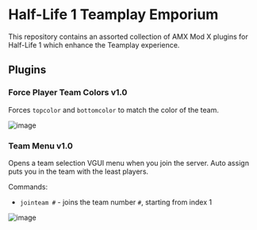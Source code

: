 # Half-Life 1 Teamplay Emporium
This repository contains an assorted collection of AMX Mod X plugins for Half-Life 1 which enhance the Teamplay experience.

## Plugins
### Force Player Team Colors v1.0
Forces `topcolor` and `bottomcolor` to match the color of the team.

![image](https://github.com/brokenphilip/HL1_Teamplay_Emporium/assets/13336890/6fed8a3d-955d-40e7-ae0d-5a1d9e7bad06)

### Team Menu v1.0
Opens a team selection VGUI menu when you join the server. Auto assign puts you in the team with the least players.

Commands:
- `jointeam #` - joins the team number `#`, starting from index 1

![image](https://github.com/brokenphilip/HL1_Teamplay_Emporium/assets/13336890/dec51833-6c8c-4045-8978-6f28ef10692d)
